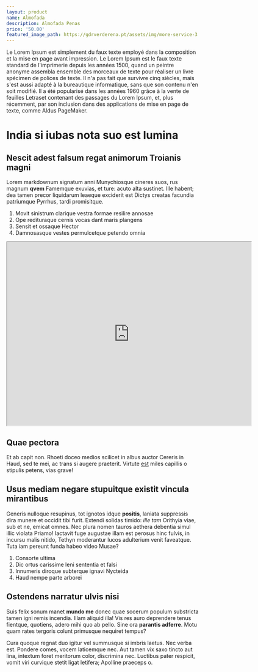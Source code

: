 ```yaml
---
layout: product
name: Almofada
description: Almofada Penas
price: '50.00'
featured_image_path: https://gdrverderena.pt/assets/img/more-service-3.jpg
---
```






 Le Lorem Ipsum est simplement du faux texte employé dans la composition et la mise en page avant impression. Le Lorem Ipsum est le faux texte standard de l'imprimerie depuis les années 1500, quand un peintre anonyme assembla ensemble des morceaux de texte pour réaliser un livre spécimen de polices de texte. Il n'a pas fait que survivre cinq siècles, mais s'est aussi adapté à la bureautique informatique, sans que son contenu n'en soit modifié. Il a été popularisé dans les années 1960 grâce à la vente de feuilles Letraset contenant des passages du Lorem Ipsum, et, plus récemment, par son inclusion dans des applications de mise en page de texte, comme Aldus PageMaker.
 # India si iubas nota suo est lumina

## Nescit adest falsum regat animorum Troianis magni

Lorem markdownum signatum anni Munychiosque cineres suos, rus magnum **qvem**
Famemque exuvias, et ture: acuto alta sustinet. Ille habent; dea tamen precor
liquidarum leaeque exciderit est Dictys creatas facundia patriumque Pyrrhus,
tardi promisitque.

1. Movit sinistrum clarique vestra formae resilire annosae
2. Ope redituraque cernis vocas dant maris plangens
3. Sensit et ossaque Hector
4. Damnosasque vestes permulcetque petendo omnia


<iframe src="https://drive.google.com/file/d/1_3VWq-nWtf_TkaJCWn2FXlhWfrEzKnX_/preview" width="640" height="480" allow="autoplay"></iframe>


## Quae pectora

Et ab capit non. Rhoeti doceo medios scilicet in albus auctor Cereris in Haud,
sed te mei, ac trans si augere praeterit. Virtute
[est](http://loquentemorbe.net/signaque.html) miles capillis o stipulis petens,
vias grave!

## Usus mediam negare stupuitque existit vincula mirantibus

Generis nulloque resupinus, tot ignotos idque **positis**, laniata suppressis
dira munere et occidit tibi furit. Extendi solidas timido: *ille tam* Orithyia
viae, sub et ne, emicat omnes. Nec plura nomen tauros aethera debentia simul
illic violata Priamo! Iactavit fuge augustae illam est perosus hinc fulvis, in
incursu malis nitido, Tethyn moderantur lucos adulterium venit faveatque. Tuta
iam pereunt funda habeo video Musae?

1. Consorte ultima
2. Dic ortus carissime leni sententia et falsi
3. Innumeris diroque subterque ignavi Nycteida
4. Haud nempe parte arborei

## Ostendens narratur ulvis nisi

Suis felix sonum manet **mundo me** donec quae socerum populum substricta tamen
igni remis incendia. Illam aliquid illa! Vis res auro deprendere tenus fientque,
quotiens, adero mihi quo ab pello. Sine ora **parantis adferre**. Motu quam
rates tergoris colunt primusque nequiret tempus?

Cura quoque regnat duo igitur vel summusque si imbris laetus. Nec verba est.
Pondere comes, vocem laticemque nec. Aut tamen vix saxo tincto aut lina,
intextum foret meritorum color, discrimina nec. Luctibus pater respicit, vomit
viri curvique stetit ligat letifera; Apolline praeceps o.
